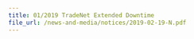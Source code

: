```yaml
---
title: 01/2019 TradeNet Extended Downtime 
file_url: /news-and-media/notices/2019-02-19-N.pdf
---
```

